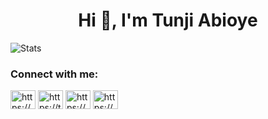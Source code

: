 <h1 align="center">Hi 👋, I'm Tunji Abioye</h1>


<p><img align="center" src="https://github-readme-stats.vercel.app/api?username=tunji17&hide=issues&count_private=true&theme=graywhite&show_icons=true&locale=en" alt="Stats" /></p>

<h3 align="left">Connect with me:</h3>
<p align="left">
<a href="https://stackoverflow.com/users/8950329/tunji-abioye" target="_blank"><img align="center" src="https://raw.githubusercontent.com/rahuldkjain/github-profile-readme-generator/master/src/images/icons/Social/stack-overflow.svg" alt="https://stackoverflow.com/users/8950329/tunji-abioye" height="30" width="40" /></a>
<a href="https://twitter.com/_2nji_" target="_blank"><img align="center" src="https://raw.githubusercontent.com/rahuldkjain/github-profile-readme-generator/master/src/images/icons/Social/twitter.svg" alt="https://twitter.com/_2nji_" height="30" width="40" /></a>
<a href="https://open.spotify.com/user/tunji17?si=5db1a25440f54c95" target="_blank"><img align="center" src="https://raw.githubusercontent.com/rahuldkjain/github-profile-readme-generator/master/src/images/icons/Social/spotify.svg" alt="https://open.spotify.com/user/tunji17" height="30" width="40" /></a>
<a href="https://www.linkedin.com/in/tunji-abioye-6625a2103" target="_blank"><img align="center" src="https://raw.githubusercontent.com/rahuldkjain/github-profile-readme-generator/master/src/images/icons/Social/linked-in-alt.svg" alt="https://www.linkedin.com/in/tunji-abioye-6625a2103" height="30" width="40" /></a>
</p>

